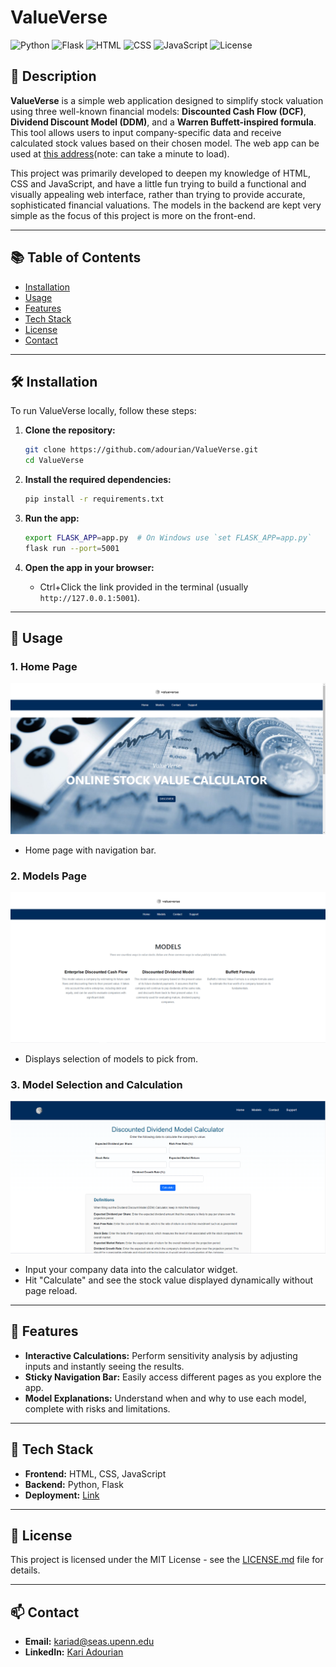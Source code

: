 # ValueVerse


![Python](https://img.shields.io/badge/Python-3.0-blue) 
![Flask](https://img.shields.io/badge/Flask-2.3.2-lightgrey) 
![HTML](https://img.shields.io/badge/HTML-5-orange) 
![CSS](https://img.shields.io/badge/CSS-3-blue) 
![JavaScript](https://img.shields.io/badge/JavaScript-ES6-yellow) 
![License](https://img.shields.io/badge/License-MIT-green)

## 📝 Description
**ValueVerse** is a simple web application designed to simplify stock valuation using three well-known financial models: **Discounted Cash Flow (DCF)**, **Dividend Discount Model (DDM)**, and a **Warren Buffett-inspired formula**. This tool allows users to input company-specific data and receive calculated stock values based on their chosen model. The web app can be used at [this address](https://valueverse.onrender.com)(note: can take a minute to load).

This project was primarily developed to deepen my knowledge of HTML, CSS and JavaScript, and have a little fun trying to build a functional and visually appealing web interface, rather than trying to provide accurate, sophisticated financial valuations. The models in the backend are kept very simple as the focus of this project is more on the front-end. 

---

## 📚 Table of Contents

- [Installation](#%EF%B8%8F-installation)
- [Usage](#-usage)
- [Features](#-features)
- [Tech Stack](#-tech-stack)
- [License](#-license)
- [Contact](#-contact)

---

## 🛠️ Installation

To run ValueVerse locally, follow these steps:

1. **Clone the repository:**
    ```bash
    git clone https://github.com/adourian/ValueVerse.git
    cd ValueVerse
    ```

2. **Install the required dependencies:**
    ```bash
    pip install -r requirements.txt
    ```

3. **Run the app:**
    ```bash
    export FLASK_APP=app.py  # On Windows use `set FLASK_APP=app.py`
    flask run --port=5001
    ```

4. **Open the app in your browser:**
    - Ctrl+Click the link provided in the terminal (usually `http://127.0.0.1:5001`).

---

## 🚀 Usage

### 1. **Home Page**

![Home Page Screenshot](https://github.com/adourian/ValueVerse/blob/main/images/Homepage.PNG)

- Home page with navigation bar.

### 2. **Models Page**

![Models Page Screenshot](https://github.com/adourian/ValueVerse/blob/main/images/ModelSelection.PNG)

- Displays selection of models to pick from.

### 3. **Model Selection and Calculation**

![Calculation Screenshot](https://github.com/adourian/ValueVerse/blob/main/images/ValueCalculation.PNG)

- Input your company data into the calculator widget.
- Hit "Calculate" and see the stock value displayed dynamically without page reload.

---

## 🌟 Features

- **Interactive Calculations:** Perform sensitivity analysis by adjusting inputs and instantly seeing the results.
- **Sticky Navigation Bar:** Easily access different pages as you explore the app.
- **Model Explanations:** Understand when and why to use each model, complete with risks and limitations.

---

## 🧰 Tech Stack

- **Frontend:** HTML, CSS, JavaScript
- **Backend:** Python, Flask
- **Deployment:** [Link](https://valueverse.onrender.com)

---

## 📄 License

This project is licensed under the MIT License - see the [LICENSE.md](LICENSE.md) file for details.

---

## 📫 Contact

- **Email:** kariad@seas.upenn.edu
- **LinkedIn:** [Kari Adourian](https://www.linkedin.com/in/kariadourian/)

